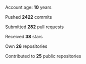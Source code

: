 Account age: **10** years

Pushed **2422** commits

Submitted **282** pull requests

Received **38** stars

Own **26** repositories

Contributed to **25** public repositories
